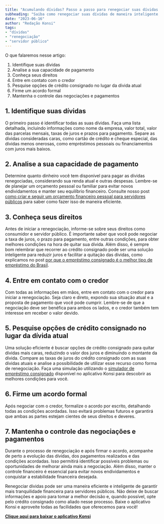 ```yaml
---
title: "Acumulando dívidas? Passo a passo para renegociar suas dívidas como servidor público"
subheading: "Saiba como renegociar suas dívidas de maneira inteligente, diminuindo juros e aumentando suas chances de quitar de vez sua pendência."
date: "2023-06-16"
author: "Redação Konsi"
tags:
- "dívidas"
- "renegociação"
- "servidor público"
---
```


O que falaremos nesse artigo:

1. Identifique suas dívidas
2. Analise a sua capacidade de pagamento
3. Conheça seus direitos
4. Entre em contato com o credor
5. Pesquise opções de crédito consignado no lugar da dívida atual
6. Firme um acordo formal
7. Mantenha o controle das negociações e pagamentos

## 1. Identifique suas dívidas

O primeiro passo é identificar todas as suas dívidas. Faça uma lista detalhada, incluindo informações como nome da empresa, valor total, valor das parcelas mensais, taxas de juros e prazos para pagamento. Separe as dívidas consideradas caras, como cartão de crédito e cheque especial, das dívidas menos onerosas, como empréstimos pessoais ou financiamentos com juros mais baixos.

## 2. Analise a sua capacidade de pagamento

Determine quanto dinheiro você tem disponível para pagar as dívidas renegociadas, considerando sua renda atual e outras despesas. Lembre-se de planejar um orçamento pessoal ou familiar para evitar novos endividamentos e manter seu equilíbrio financeiro. Consulte nosso post [como criar e seguir um orçamento financeiro pessoal para servidores públicos](como-criar-e-seguir-um-oramento-financeiro-pessoal-para-servidores-pblicos.md) para saber como fazer isso de maneira eficiente.

## 3. Conheça seus direitos

Antes de iniciar a renegociação, informe-se sobre seus direitos como consumidor e servidor público. É importante saber que você pode negociar a taxa de juros, o prazo para pagamento, entre outras condições, para obter melhores condições na hora de quitar sua dívida. Além disso, é sempre bom relembrar que recorrer ao crédito consignado pode ser uma solução inteligente para reduzir juros e facilitar a quitação das dívidas, como explicamos no post [por que o empréstimo consignado é o melhor tipo de empréstimo do Brasil](5-motivos-para-escolher-o-credito-consignado-publico.md). 

## 4. Entre em contato com o credor

Com todas as informações em mãos, entre em contato com o credor para iniciar a renegociação. Seja claro e direto, expondo sua situação atual e a proposta de pagamento que você pode cumprir. Lembre-se de que a negociação deve ser benéfica para ambos os lados, e o credor também tem interesse em receber o valor devido.

## 5. Pesquise opções de crédito consignado no lugar da dívida atual

Uma solução eficiente é buscar opções de crédito consignado para quitar dívidas mais caras, reduzindo o valor dos juros e diminuindo o montante da dívida. Compare as taxas de juros do crédito consignado com as suas dívidas atuais e analise a possibilidade de utilizar esse recurso como forma de renegociação. Faça uma simulação utilizando o [simulador de empréstimo consignado](simular-emprestimo-consignado.md) disponível no aplicativo Konsi para descobrir as melhores condições para você. 

## 6. Firme um acordo formal

Após negociar com o credor, formalize o acordo por escrito, detalhando todas as condições acordadas. Isso evitará problemas futuros e garantirá que ambas as partes estejam cientes de seus direitos e deveres. 

## 7. Mantenha o controle das negociações e pagamentos

Durante o processo de renegociação e após firmar o acordo, acompanhe de perto a evolução das dívidas, dos pagamentos realizados e das condições acordadas. Isso permitirá identificar possíveis problemas ou oportunidades de melhorar ainda mais a negociação. Além disso, manter o controle financeiro é essencial para evitar novos endividamentos e conquistar a estabilidade financeira desejada.

Renegociar dívidas pode ser uma maneira eficiente e inteligente de garantir mais tranquilidade financeira para servidores públicos. Não deixe de buscar informações e apoio para tomar a melhor decisão e, quando possível, opte pelo crédito consignado como aliado nesse processo. Baixe o aplicativo Konsi e aproveite todas as facilidades que oferecemos para você!

[**Clique aqui para baixar o aplicativo Konsi**](https://konsi.app/download)